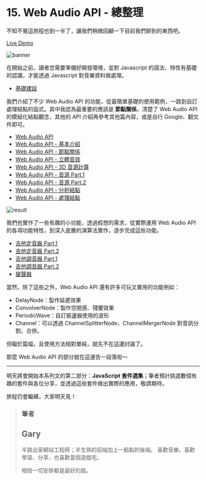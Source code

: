 # 15. Web Audio API - 總整理

不知不覺這旅程也到一半了，讓我們稍微回顧一下目前我們聊到的東西吧。

[Live Demo](https://schaoss.github.io/web-audio)

![banner](https://i.imgur.com/5oewowO.png)

在開始之前，讀者您需要準備好開發環境，並對 Javascript 的語法、特性有基礎的認識，才能透過 Javascript 對音樂資料做處理。

- [基礎建設](https://ithelp.ithome.com.tw/articles/10202294)

我們介紹了不少 Web Audio API 的功能，從最簡單基礎的使用範例，一路到自訂處理結點的函式。其中我認為最重要的應該是 **節點關係**，清楚了 Web Audio API 的模組化結點觀念，其他的 API 介紹再參考其他篇內容，或是自行 Google、翻文件即可。

- [Web Audio API](https://ithelp.ithome.com.tw/articles/10202670)
- [Web Audio API - 基本介紹](https://ithelp.ithome.com.tw/articles/10202670)
- [Web Audio API - 節點關係](https://ithelp.ithome.com.tw/articles/10203026)
- [Web Audio API - 立體音效](https://ithelp.ithome.com.tw/articles/10204012)
- [Web Audio API - 3D 音源計算](https://ithelp.ithome.com.tw/articles/10204335)
- [Web Audio API - 音源 Part.1](https://ithelp.ithome.com.tw/articles/10204660)
- [Web Audio API - 音源 Part.2](https://ithelp.ithome.com.tw/articles/10204983)
- [Web Audio API - 分析結點](https://ithelp.ithome.com.tw/articles/10205296)
- [Web Audio API - 處理結點](https://ithelp.ithome.com.tw/articles/10206210)

![result](https://i.imgur.com/WAv7DZf.gif)

我們也實作了一些有趣的小功能，透過假想的需求，從實際運用 Web Audio API 的各項功能特性，到深入底層的演算法實作，逐步完成這些功能。

- [吉他定音器 Part.1](https://ithelp.ithome.com.tw/articles/10203302)
- [吉他定音器 Part.2](https://ithelp.ithome.com.tw/articles/10203618)
- [吉他調音器 Part.1](https://ithelp.ithome.com.tw/articles/10205612)
- [吉他調音器 Part.2](https://ithelp.ithome.com.tw/articles/10205911)
- [變聲器](https://ithelp.ithome.com.tw/articles/10206570)

當然，除了這些之外，Web Audio API 還有許多可玩又實用的功能例如：

- DelayNode：製作延遲效果
- ConvolverNode：製作空間感、殘響效果
- PeriodicWave：自訂振盪器使用的波形
- Channel：可以透過 ChannelSplitterNode、ChannelMergerNode 對音訊分割、合併。

但礙於篇幅，且使用方法相對單純，就先不在這邊討論了。

那麼 Web Audio API 的部分就在這邊告一段落啦～

---

明天將會開始本系列文的第二部分：**JavaScript 套件選集**；筆者預計挑選數個有趣的套件與各位分享，並透過這些套件做出實際的應用，敬請期待。

旅程仍會繼續，大家明天見！

> ### 筆者
>
> ## Gary
>
> 半路出家網站工程師；半生熟的前端加上一點點的後端。
> 喜歡音樂，喜歡學習、分享，也喜歡當個遊戲宅。
>
> 相信一切安排都是最好的路。
